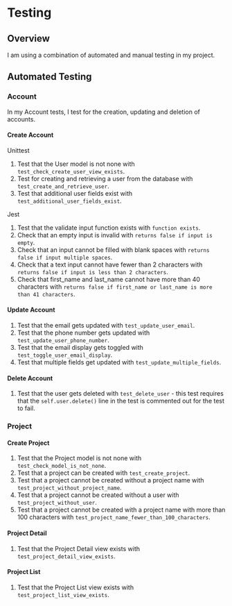 # Testing

## Overview

I am using a combination of automated and manual testing in my project.

## Automated Testing

### Account

In my Account tests, I test for the creation, updating and deletion of accounts.

#### Create Account

Unittest

1. Test that the User model is not none with `test_check_create_user_view_exists`.
2. Test for creating and retrieving a user from the database with `test_create_and_retrieve_user`.
3. Test that additional user fields exist with `test_additional_user_fields_exist`.

Jest

1. Test that the validate input function exists with `function exists`.
2. Check that an empty input is invalid with `returns false if input is empty`.
3. Check that an input cannot be filled with blank spaces with `returns false if input multiple spaces`.
4. Check that a text input cannot have fewer than 2 characters with `returns false if input is less than 2 characters`.
5. Check that first_name and last_name cannot have more than 40 characters with `returns false if first_name or last_name is more than 41 characters`.

#### Update Account

1. Test that the email gets updated with `test_update_user_email`.
2. Test that the phone number gets updated with `test_update_user_phone_number`.
3. Test that the email display gets toggled with `test_toggle_user_email_display`.
4. Test that multiple fields get updated with `test_update_multiple_fields`.

#### Delete Account

1. Test that the user gets deleted with `test_delete_user` - this test requires that the `self.user.delete()` line in the test is commented out for the test to fail.

### Project

#### Create Project

1. Test that the Project model is not none with `test_check_model_is_not_none`.
2. Test that a project can be created with `test_create_project`.
3. Test that a project cannot be created without a project name with `test_project_without_project_name`.
4. Test that a project cannot be created without a user with `test_project_without_user`.
5. Test that a project cannot be created with a project name with more than 100 characters with `test_project_name_fewer_than_100_characters`.

#### Project Detail

1. Test that the Project Detail view exists with `test_project_detail_view_exists`.

#### Project List

1. Test that the Project List view exists with `test_project_list_view_exists`.
